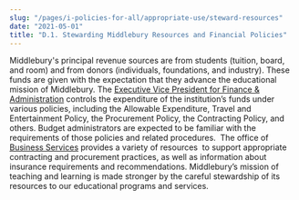 ```yaml
---
slug: "/pages/i-policies-for-all/appropriate-use/steward-resources"
date: "2021-05-01"
title: "D.1. Stewarding Middlebury Resources and Financial Policies"
---
```


Middlebury's principal revenue sources are from students (tuition, board, and room) and from donors (individuals, foundations, and industry). These funds are given with the expectation that they advance the educational mission of Middlebury. The [Executive Vice President for Finance & Administration](/offices/administration/vpfin/finance-office/controller/policies) controls the expenditure of the institution’s funds under various policies, including the Allowable Expenditure, Travel and Entertainment Policy, the Procurement Policy, the Contracting Policy, and others. Budget administrators are expected to be familiar with the requirements of those policies and related procedures.  The office of [Business Services](/offices/administration/vpfin/finance-office/bsnsvcs) provides a variety of resources  to support appropriate contracting and procurement practices, as well as information about insurance requirements and recommendations. Middlebury’s mission of teaching and learning is made stronger by the careful stewardship of its resources to our educational programs and services.